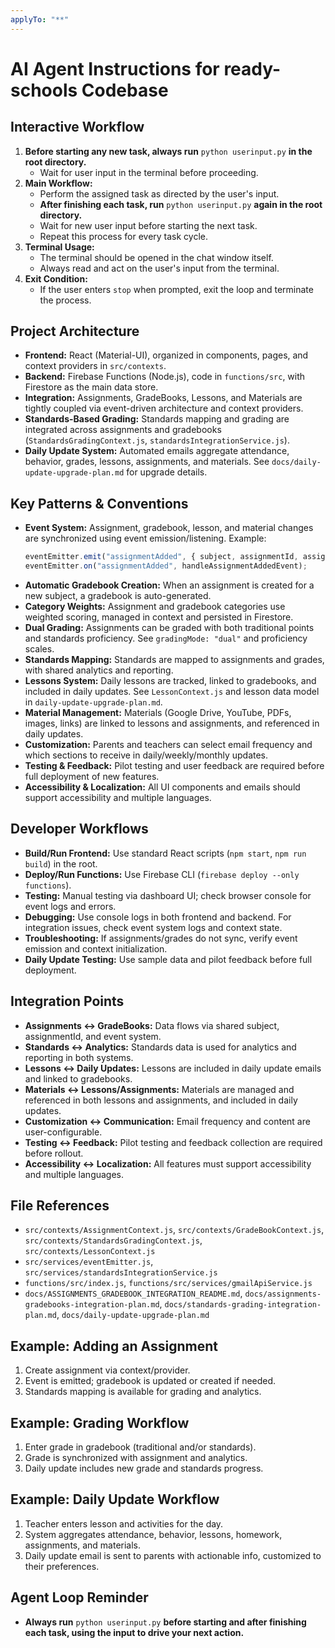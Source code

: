 ```yaml
---
applyTo: "**"
---
```


# AI Agent Instructions for ready-schools Codebase

## Interactive Workflow

1. **Before starting any new task, always run** `python userinput.py` **in the root directory.**
   - Wait for user input in the terminal before proceeding.
2. **Main Workflow:**
   - Perform the assigned task as directed by the user's input.
   - **After finishing each task, run** `python userinput.py` **again in the root directory.**
   - Wait for new user input before starting the next task.
   - Repeat this process for every task cycle.
3. **Terminal Usage:**
   - The terminal should be opened in the chat window itself.
   - Always read and act on the user's input from the terminal.
4. **Exit Condition:**
   - If the user enters `stop` when prompted, exit the loop and terminate the process.

## Project Architecture

- **Frontend:** React (Material-UI), organized in components, pages, and context providers in `src/contexts`.
- **Backend:** Firebase Functions (Node.js), code in `functions/src`, with Firestore as the main data store.
- **Integration:** Assignments, GradeBooks, Lessons, and Materials are tightly coupled via event-driven architecture and context providers.
- **Standards-Based Grading:** Standards mapping and grading are integrated across assignments and gradebooks (`StandardsGradingContext.js`, `standardsIntegrationService.js`).
- **Daily Update System:** Automated emails aggregate attendance, behavior, grades, lessons, assignments, and materials. See `docs/daily-update-upgrade-plan.md` for upgrade details.

## Key Patterns & Conventions

- **Event System:** Assignment, gradebook, lesson, and material changes are synchronized using event emission/listening. Example:
  ```js
  eventEmitter.emit("assignmentAdded", { subject, assignmentId, assignment });
  eventEmitter.on("assignmentAdded", handleAssignmentAddedEvent);
  ```
- **Automatic Gradebook Creation:** When an assignment is created for a new subject, a gradebook is auto-generated.
- **Category Weights:** Assignment and gradebook categories use weighted scoring, managed in context and persisted in Firestore.
- **Dual Grading:** Assignments can be graded with both traditional points and standards proficiency. See `gradingMode: "dual"` and proficiency scales.
- **Standards Mapping:** Standards are mapped to assignments and grades, with shared analytics and reporting.
- **Lessons System:** Daily lessons are tracked, linked to gradebooks, and included in daily updates. See `LessonContext.js` and lesson data model in `daily-update-upgrade-plan.md`.
- **Material Management:** Materials (Google Drive, YouTube, PDFs, images, links) are linked to lessons and assignments, and referenced in daily updates.
- **Customization:** Parents and teachers can select email frequency and which sections to receive in daily/weekly/monthly updates.
- **Testing & Feedback:** Pilot testing and user feedback are required before full deployment of new features.
- **Accessibility & Localization:** All UI components and emails should support accessibility and multiple languages.

## Developer Workflows

- **Build/Run Frontend:** Use standard React scripts (`npm start`, `npm run build`) in the root.
- **Deploy/Run Functions:** Use Firebase CLI (`firebase deploy --only functions`).
- **Testing:** Manual testing via dashboard UI; check browser console for event logs and errors.
- **Debugging:** Use console logs in both frontend and backend. For integration issues, check event system logs and context state.
- **Troubleshooting:** If assignments/grades do not sync, verify event emission and context initialization.
- **Daily Update Testing:** Use sample data and pilot feedback before full deployment.

## Integration Points

- **Assignments ↔ GradeBooks:** Data flows via shared subject, assignmentId, and event system.
- **Standards ↔ Analytics:** Standards data is used for analytics and reporting in both systems.
- **Lessons ↔ Daily Updates:** Lessons are included in daily update emails and linked to gradebooks.
- **Materials ↔ Lessons/Assignments:** Materials are managed and referenced in both lessons and assignments, and included in daily updates.
- **Customization ↔ Communication:** Email frequency and content are user-configurable.
- **Testing ↔ Feedback:** Pilot testing and feedback collection are required before rollout.
- **Accessibility ↔ Localization:** All features must support accessibility and multiple languages.

## File References

- `src/contexts/AssignmentContext.js`, `src/contexts/GradeBookContext.js`, `src/contexts/StandardsGradingContext.js`, `src/contexts/LessonContext.js`
- `src/services/eventEmitter.js`, `src/services/standardsIntegrationService.js`
- `functions/src/index.js`, `functions/src/services/gmailApiService.js`
- `docs/ASSIGNMENTS_GRADEBOOK_INTEGRATION_README.md`, `docs/assignments-gradebooks-integration-plan.md`, `docs/standards-grading-integration-plan.md`, `docs/daily-update-upgrade-plan.md`

## Example: Adding an Assignment

1. Create assignment via context/provider.
2. Event is emitted; gradebook is updated or created if needed.
3. Standards mapping is available for grading and analytics.

## Example: Grading Workflow

1. Enter grade in gradebook (traditional and/or standards).
2. Grade is synchronized with assignment and analytics.
3. Daily update includes new grade and standards progress.

## Example: Daily Update Workflow

1. Teacher enters lesson and activities for the day.
2. System aggregates attendance, behavior, lessons, homework, assignments, and materials.
3. Daily update email is sent to parents with actionable info, customized to their preferences.

## Agent Loop Reminder

- **Always run** `python userinput.py` **before starting and after finishing each task, using the input to drive your next action.**
